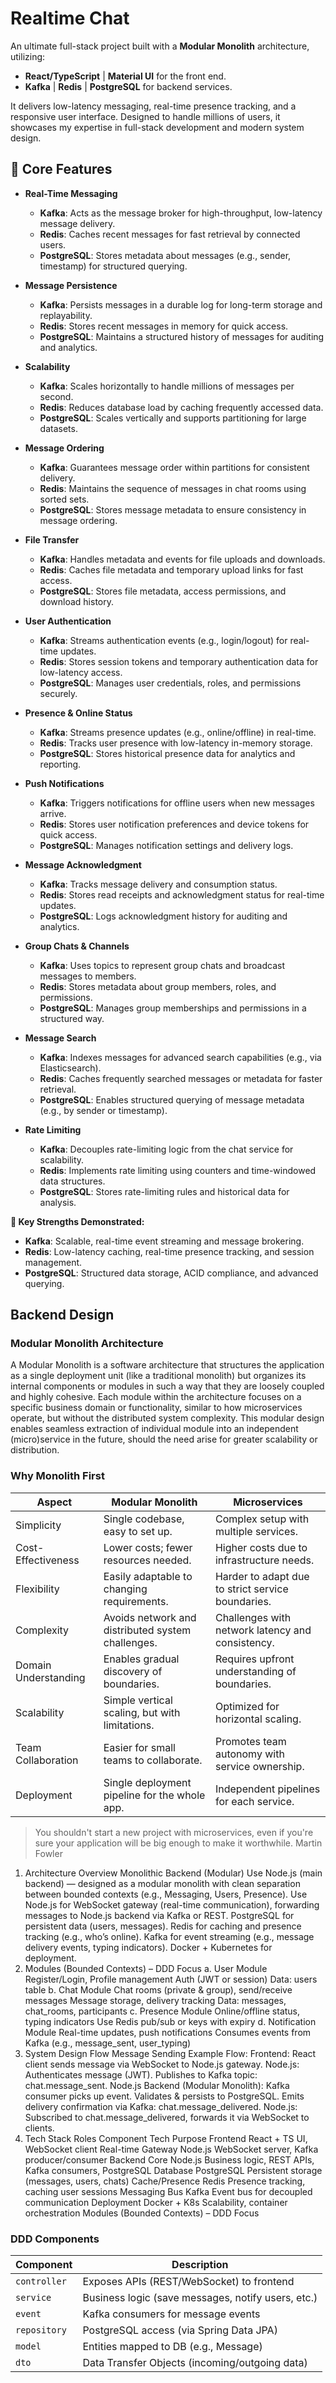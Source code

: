 # Realtime Chat
An ultimate full-stack project built with a **Modular Monolith** architecture, utilizing:
- **React/TypeScript** | **Material UI** for the front end.
- **Kafka** | **Redis** | **PostgreSQL** for backend services.

It delivers low-latency messaging, real-time presence tracking, and a responsive user interface.
Designed to handle millions of users, it showcases my expertise in full-stack development and modern system design.

## 🎉 Core Features

- **Real-Time Messaging**
   - **Kafka**: Acts as the message broker for high-throughput, low-latency message delivery.
   - **Redis**: Caches recent messages for fast retrieval by connected users.
   - **PostgreSQL**: Stores metadata about messages (e.g., sender, timestamp) for structured querying.

- **Message Persistence**
   - **Kafka**: Persists messages in a durable log for long-term storage and replayability.
   - **Redis**: Stores recent messages in memory for quick access.
   - **PostgreSQL**: Maintains a structured history of messages for auditing and analytics.

- **Scalability**
   - **Kafka**: Scales horizontally to handle millions of messages per second.
   - **Redis**: Reduces database load by caching frequently accessed data.
   - **PostgreSQL**: Scales vertically and supports partitioning for large datasets.

- **Message Ordering**
   - **Kafka**: Guarantees message order within partitions for consistent delivery.
   - **Redis**: Maintains the sequence of messages in chat rooms using sorted sets.
   - **PostgreSQL**: Stores message metadata to ensure consistency in message ordering.

- **File Transfer**
    - **Kafka**: Handles metadata and events for file uploads and downloads.
    - **Redis**: Caches file metadata and temporary upload links for fast access.
    - **PostgreSQL**: Stores file metadata, access permissions, and download history.

- **User Authentication**
    - **Kafka**: Streams authentication events (e.g., login/logout) for real-time updates.
    - **Redis**: Stores session tokens and temporary authentication data for low-latency access.
    - **PostgreSQL**: Manages user credentials, roles, and permissions securely.

- **Presence & Online Status**
   - **Kafka**: Streams presence updates (e.g., online/offline) in real-time.
   - **Redis**: Tracks user presence with low-latency in-memory storage.
   - **PostgreSQL**: Stores historical presence data for analytics and reporting.

- **Push Notifications**
   - **Kafka**: Triggers notifications for offline users when new messages arrive.
   - **Redis**: Stores user notification preferences and device tokens for quick access.
   - **PostgreSQL**: Manages notification settings and delivery logs.

- **Message Acknowledgment**
   - **Kafka**: Tracks message delivery and consumption status.
   - **Redis**: Stores read receipts and acknowledgment status for real-time updates.
   - **PostgreSQL**: Logs acknowledgment history for auditing and analytics.

- **Group Chats & Channels**
   - **Kafka**: Uses topics to represent group chats and broadcast messages to members.
   - **Redis**: Stores metadata about group members, roles, and permissions.
   - **PostgreSQL**: Manages group memberships and permissions in a structured way.

- **Message Search**
   - **Kafka**: Indexes messages for advanced search capabilities (e.g., via Elasticsearch).
   - **Redis**: Caches frequently searched messages or metadata for faster retrieval.
   - **PostgreSQL**: Enables structured querying of message metadata (e.g., by sender or timestamp).

- **Rate Limiting**
    - **Kafka**: Decouples rate-limiting logic from the chat service for scalability.
    - **Redis**: Implements rate limiting using counters and time-windowed data structures.
    - **PostgreSQL**: Stores rate-limiting rules and historical data for analysis.

**💪 Key Strengths Demonstrated:**
- **Kafka**: Scalable, real-time event streaming and message brokering.
- **Redis**: Low-latency caching, real-time presence tracking, and session management.
- **PostgreSQL**: Structured data storage, ACID compliance, and advanced querying.

## Backend Design

### Modular Monolith Architecture
A Modular Monolith is a software architecture that structures the application as a single deployment unit
(like a traditional monolith) but organizes its internal components or modules in such a way that they are
loosely coupled and highly cohesive. Each module within the architecture focuses on a specific business
domain or functionality, similar to how microservices operate, but without the distributed system complexity.
This modular design enables seamless extraction of individual module into an independent (micro)service
in the future, should the need arise for greater scalability or distribution.


### Why Monolith First

| Aspect                | Modular Monolith                                 | Microservices                                   |
|-----------------------|--------------------------------------------------|-------------------------------------------------|
| Simplicity            | Single codebase, easy to set up.                 | Complex setup with multiple services.           |
| Cost-Effectiveness    | Lower costs; fewer resources needed.             | Higher costs due to infrastructure needs.       |
| Flexibility           | Easily adaptable to changing requirements.       | Harder to adapt due to strict service boundaries.|
| Complexity            | Avoids network and distributed system challenges.| Challenges with network latency and consistency. |
| Domain Understanding  | Enables gradual discovery of boundaries.         | Requires upfront understanding of boundaries.   |
| Scalability           | Simple vertical scaling, but with limitations.   | Optimized for horizontal scaling.               |
| Team Collaboration    | Easier for small teams to collaborate.           | Promotes team autonomy with service ownership.  |
| Deployment            | Single deployment pipeline for the whole app.    | Independent pipelines for each service.         |

> You shouldn't start a new project with microservices, even if you're sure your
> application will be big enough to make it worthwhile. Martin Fowler

1. Architecture Overview
Monolithic Backend (Modular)
Use Node.js (main backend) — designed as a modular monolith with clean separation between bounded contexts (e.g., Messaging, Users, Presence).
Use Node.js for WebSocket gateway (real-time communication), forwarding messages to Node.js backend via Kafka or REST.
PostgreSQL for persistent data (users, messages).
Redis for caching and presence tracking (e.g., who’s online).
Kafka for event streaming (e.g., message delivery events, typing indicators).
Docker + Kubernetes for deployment.
2. Modules (Bounded Contexts) – DDD Focus
a. User Module
Register/Login, Profile management
Auth (JWT or session)
Data: users table
b. Chat Module
Chat rooms (private & group), send/receive messages
Message storage, delivery tracking
Data: messages, chat_rooms, participants
c. Presence Module
Online/offline status, typing indicators
Use Redis pub/sub or keys with expiry
d. Notification Module
Real-time updates, push notifications
Consumes events from Kafka (e.g., message_sent, user_typing)
3. System Design Flow
Message Sending Example Flow:
Frontend: React client sends message via WebSocket to Node.js gateway.
Node.js:
Authenticates message (JWT).
Publishes to Kafka topic: chat.message_sent.
Node.js Backend (Modular Monolith):
Kafka consumer picks up event.
Validates & persists to PostgreSQL.
Emits delivery confirmation via Kafka: chat.message_delivered.
Node.js:
Subscribed to chat.message_delivered, forwards it via WebSocket to clients.
4. Tech Stack Roles
Component	Tech	Purpose
Frontend	React + TS	UI, WebSocket client
Real-time Gateway	Node.js	WebSocket server, Kafka producer/consumer
Backend Core	Node.js	Business logic, REST APIs, Kafka consumers, PostgreSQL
Database	PostgreSQL	Persistent storage (messages, users, chats)
Cache/Presence	Redis	Presence tracking, caching user sessions
Messaging Bus	Kafka	Event bus for decoupled communication
Deployment	Docker + K8s	Scalability, container orchestration
Modules (Bounded Contexts) – DDD Focus


### DDD Components

| Component     | Description                                                                 |
|---------------|-----------------------------------------------------------------------------|
| `controller`  | Exposes APIs (REST/WebSocket) to frontend                                   |
| `service`     | Business logic (save messages, notify users, etc.)                         |
| `event`       | Kafka consumers for message events                                         |
| `repository`  | PostgreSQL access (via Spring Data JPA)                                    |
| `model`       | Entities mapped to DB (e.g., Message)                                      |
| `dto`         | Data Transfer Objects (incoming/outgoing data)                             |
